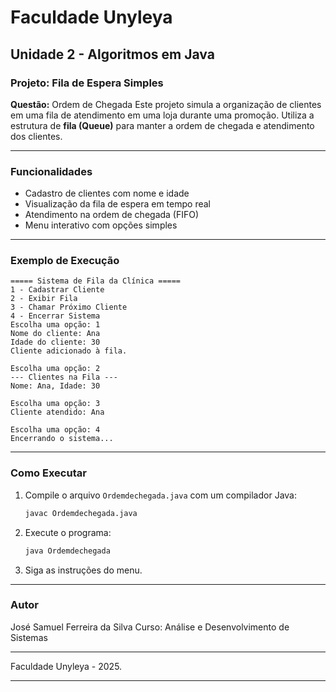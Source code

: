 # Faculdade Unyleya

## Unidade 2 - Algoritmos em Java

### Projeto: Fila de Espera Simples

**Questão:** Ordem de Chegada
Este projeto simula a organização de clientes em uma fila de atendimento em uma loja durante uma promoção. Utiliza a estrutura de **fila (Queue)** para manter a ordem de chegada e atendimento dos clientes.

---

### Funcionalidades

* Cadastro de clientes com nome e idade
* Visualização da fila de espera em tempo real
* Atendimento na ordem de chegada (FIFO)
* Menu interativo com opções simples

---

### Exemplo de Execução

```
===== Sistema de Fila da Clínica =====
1 - Cadastrar Cliente
2 - Exibir Fila
3 - Chamar Próximo Cliente
4 - Encerrar Sistema
Escolha uma opção: 1
Nome do cliente: Ana
Idade do cliente: 30
Cliente adicionado à fila.

Escolha uma opção: 2
--- Clientes na Fila ---
Nome: Ana, Idade: 30

Escolha uma opção: 3
Cliente atendido: Ana

Escolha uma opção: 4
Encerrando o sistema...
```

---

### Como Executar

1. Compile o arquivo `Ordemdechegada.java` com um compilador Java:

   ```bash
   javac Ordemdechegada.java
   ```

2. Execute o programa:

   ```bash
   java Ordemdechegada
   ```

3. Siga as instruções do menu.

---

### Autor

José Samuel Ferreira da Silva
Curso: Análise e Desenvolvimento de Sistemas

---

Faculdade Unyleya - 2025.

---